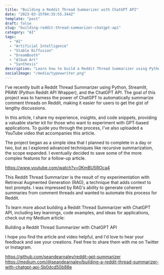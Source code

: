 ```yaml
---
title: "Building a Reddit Thread Summarizer with ChatGPT API"
date: "2023-03-15T04:35:55.344Z"
template: "post"
draft: false
slug: "building-reddit-thread-summarizer-chatgpt-api"
category: "AI"
tags:
  - "AI"
  - "Artificial Intelligence"
  - "Stable Diffusion"
  - "DreamBooth"
  - "Album Art"
  - "Synthesis"
description: "Learn how to build a Reddit Thread Summarizer using Python, Streamlit, PRAW, and the ChatGPT API, and discover insights from the development process."
socialImage: "/media/typewwriter.png"
---
```

I've recently built a Reddit Thread Summarizer using Python, Streamlit, PRAW (Python Reddit API Wrapper), and the ChatGPT API. The goal of this project was to harness the power of ChatGPT to automatically summarize comment threads on Reddit, making it easier for users to get the gist of lengthy discussions.

In this article, I share my experience, insights, and code snippets, providing a valuable starter kit for those who want to experiment with GPT-based applications. To guide you through the process, I've also uploaded a YouTube video that accompanies this article.

The project began as a simple idea that I planned to complete in a day or two, but as I explored advanced techniques like recursive summarization, the scope expanded. I eventually decided to save some of the more complex features for a follow-up article.

https://www.youtube.com/watch?v=0KmBU5ROca4

This Reddit Thread Summarizer is the result of my experimentation with Retrieval Augmented Generation (RAG), a technique that adds context to text prompts. I was impressed by RAG's ability to generate coherent summaries from comment threads and wanted to automate this process for Reddit.

To learn more about building a Reddit Thread Summarizer with ChatGPT API, including key learnings, code examples, and ideas for applications, check out my Medium article:

Building a Reddit Thread Summarizer with ChatGPT API

I hope you find the article and video helpful, and I'd love to hear your feedback and see your creations. Feel free to share them with me on Twitter or Instagram.

https://github.com/seandearnaley/reddit-gpt-summarizer
https://medium.com/@seandearnaley/building-a-reddit-thread-summarizer-with-chatgpt-api-5b0dcd50b88e